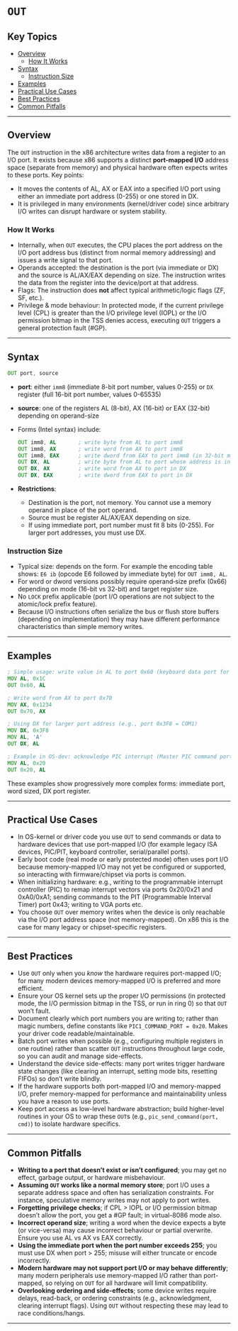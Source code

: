 # `OUT`

## Key Topics

* [Overview](#overview)
  * [How It Works](#how-it-works)
* [Syntax](#syntax)
  * [Instruction Size](#instruction-size)
* [Examples](#examples)
* [Practical Use Cases](#practical-use-cases)
* [Best Practices](#best-practices)
* [Common Pitfalls](#common-pitfalls)

---

## Overview

The `OUT` instruction in the x86 architecture writes data from a register to an I/O port. It exists because x86 supports a distinct **port-mapped I/O** address space (separate from memory) and physical hardware often expects writes to these ports. Key points:

* It moves the contents of AL, AX or EAX into a specified I/O port using either an immediate port address (0-255) or one stored in DX.
* It is privileged in many environments (kernel/driver code) since arbitrary I/O writes can disrupt hardware or system stability.

### How It Works

* Internally, when `OUT` executes, the CPU places the port address on the I/O port address bus (distinct from normal memory addressing) and issues a write signal to that port.
* Operands accepted: the destination is the port (via immediate or DX) and the source is AL/AX/EAX depending on size. The instruction writes the data from the register into the device/port at that address.
* Flags: The instruction does **not** affect typical arithmetic/logic flags (ZF, SF, etc.).
* Privilege & mode behaviour: In protected mode, if the current privilege level (CPL) is greater than the I/O privilege level (IOPL) or the I/O permission bitmap in the TSS denies access, executing `OUT` triggers a general protection fault (#GP).

---

## Syntax

```asm
OUT port, source
```

* **port**: either `imm8` (immediate 8-bit port number, values 0-255) or `DX` register (full 16-bit port number, values 0-65535)
* **source**: one of the registers AL (8-bit), AX (16-bit) or EAX (32-bit) depending on operand-size
* Forms (Intel syntax) include:

  ```asm
  OUT imm8, AL       ; write byte from AL to port imm8
  OUT imm8, AX       ; write word from AX to port imm8
  OUT imm8, EAX      ; write dword from EAX to port imm8 (in 32-bit mode)
  OUT DX, AL         ; write byte from AL to port whose address is in DX
  OUT DX, AX         ; write word from AX to port in DX
  OUT DX, EAX        ; write dword from EAX to port in DX
  ```
* **Restrictions**:

  * Destination is the port, not memory. You cannot use a memory operand in place of the port operand.
  * Source must be register AL/AX/EAX depending on size.
  * If using immediate port, port number must fit 8 bits (0-255). For larger port addresses, you must use DX.

### Instruction Size

* Typical size: depends on the form. For example the encoding table shows: `E6 ib` (opcode E6 followed by immediate byte) for `OUT imm8, AL`.
* For word or dword versions possibly require operand‐size prefix (0x66) depending on mode (16-bit vs 32-bit) and target register size.
* No `LOCK` prefix applicable (port I/O operations are not subject to the atomic/lock prefix feature).
* Because I/O instructions often serialize the bus or flush store buffers (depending on implementation) they may have different performance characteristics than simple memory writes.

---

## Examples

```asm
; Simple usage: write value in AL to port 0x60 (keyboard data port for example)
MOV AL, 0x1C
OUT 0x60, AL

; Write word from AX to port 0x70
MOV AX, 0x1234
OUT 0x70, AX

; Using DX for larger port address (e.g., port 0x3F8 = COM1)
MOV DX, 0x3F8
MOV AL, 'A'
OUT DX, AL

; Example in OS-dev: acknowledge PIC interrupt (Master PIC command port 0x20)
MOV AL, 0x20
OUT 0x20, AL
```

These examples show progressively more complex forms: immediate port, word sized, DX port register.

---

## Practical Use Cases

* In OS-kernel or driver code you use `OUT` to send commands or data to hardware devices that use port-mapped I/O (for example legacy ISA devices, PIC/PIT, keyboard controller, serial/parallel ports).
* Early boot code (real mode or early protected mode) often uses port I/O because memory-mapped I/O may not yet be configured or supported, so interacting with firmware/chipset via ports is common.
* When initializing hardware: e.g., writing to the programmable interrupt controller (PIC) to remap interrupt vectors via ports 0x20/0x21 and 0xA0/0xA1; sending commands to the PIT (Programmable Interval Timer) port 0x43; writing to VGA ports etc.
* You choose `OUT` over memory writes when the device is only reachable via the I/O port address space (not memory-mapped). On x86 this is the case for many legacy or chipset-specific registers.

---

## Best Practices

* Use `OUT` only when you *know* the hardware requires port-mapped I/O; for many modern devices memory-mapped I/O is preferred and more efficient.
* Ensure your OS kernel sets up the proper I/O permissions (in protected mode, the I/O permission bitmap in the TSS, or run in ring 0) so that `OUT` won’t fault.
* Document clearly which port numbers you are writing to; rather than magic numbers, define constants like `PIC1_COMMAND_PORT = 0x20`. Makes your driver code readable/maintainable.
* Batch port writes when possible (e.g., configuring multiple registers in one routine) rather than scatter `OUT` instructions throughout large code, so you can audit and manage side-effects.
* Understand the device side-effects: many port writes trigger hardware state changes (like clearing an interrupt, setting mode bits, resetting FIFOs) so don’t write blindly.
* If the hardware supports both port-mapped I/O and memory-mapped I/O, prefer memory-mapped for performance and maintainability unless you have a reason to use ports.
* Keep port access as low-level hardware abstraction; build higher-level routines in your OS to wrap these `OUT`s (e.g., `pic_send_command(port, cmd)`) to isolate hardware specifics.

---

## Common Pitfalls

* **Writing to a port that doesn’t exist or isn’t configured**; you may get no effect, garbage output, or hardware misbehaviour.
* **Assuming `OUT` works like a normal memory store**; port I/O uses a separate address space and often has serialization constraints. For instance, speculative memory writes may not apply to port writes.
* **Forgetting privilege checks**; if CPL > IOPL or I/O permission bitmap doesn’t allow the port, you get a #GP fault; in virtual-8086 mode also.
* **Incorrect operand size**; writing a word when the device expects a byte (or vice-versa) may cause incorrect behaviour or partial overwrite. Ensure you use AL vs AX vs EAX correctly.
* **Using the immediate port when the port number exceeds 255**; you must use DX when port > 255; misuse will either truncate or encode incorrectly.
* **Modern hardware may not support port I/O or may behave differently**; many modern peripherals use memory-mapped I/O rather than port-mapped, so relying on `OUT` for all hardware will limit compatibility.
* **Overlooking ordering and side-effects**; some device writes require delays, read-back, or ordering constraints (e.g., acknowledgment, clearing interrupt flags). Using `OUT` without respecting these may lead to race conditions/hangs.

---
